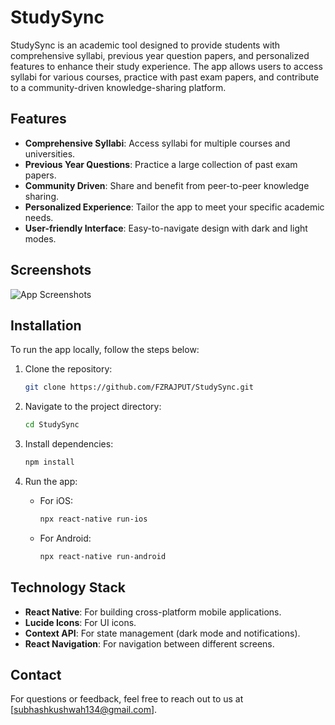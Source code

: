 # StudySync

StudySync is an academic tool designed to provide students with comprehensive syllabi, previous year question papers, and personalized features to enhance their study experience. The app allows users to access syllabi for various courses, practice with past exam papers, and contribute to a community-driven knowledge-sharing platform.

## Features

- **Comprehensive Syllabi**: Access syllabi for multiple courses and universities.
- **Previous Year Questions**: Practice a large collection of past exam papers.
- **Community Driven**: Share and benefit from peer-to-peer knowledge sharing.
- **Personalized Experience**: Tailor the app to meet your specific academic needs.
- **User-friendly Interface**: Easy-to-navigate design with dark and light modes.

## Screenshots

![App Screenshots](https://drive.google.com/drive/folders/1rj0nseElEKE_y2Rh23vhqthYxX-2VC5P?usp=drive_link)

## Installation

To run the app locally, follow the steps below:

1. Clone the repository:
    ```bash
    git clone https://github.com/FZRAJPUT/StudySync.git
    ```

2. Navigate to the project directory:
    ```bash
    cd StudySync
    ```

3. Install dependencies:
    ```bash
    npm install
    ```

4. Run the app:
    - For iOS:
      ```bash
      npx react-native run-ios
      ```
    - For Android:
      ```bash
      npx react-native run-android
      ```

## Technology Stack

- **React Native**: For building cross-platform mobile applications.
- **Lucide Icons**: For UI icons.
- **Context API**: For state management (dark mode and notifications).
- **React Navigation**: For navigation between different screens.


## Contact

For questions or feedback, feel free to reach out to us at [subhashkushwah134@gmail.com].
